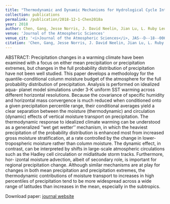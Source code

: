 ```yaml
---
title: "Thermodynamic and Dynamic Mechanisms for Hydrological Cycle Intensification over the Full Probability Distribution of Precipitation Events"
collection: publications
permalink: /publication/2018-12-1-Chen2018a
year: 2018
author: Chen, Gang, Jesse Norris, J. David Neelin, Jian Lu, L. Ruby Leung and Koichi Sakaguchi
venue: 'Journal of the Atmospheric Sciences'
venue_cit: '<i>Journal of the Atmospheric Sciences</i>, JAS--D--18--0067.1, doi:10.1175/JAS-D-18-0067.1.'
citation: 'Chen, Gang, Jesse Norris, J. David Neelin, Jian Lu, L. Ruby Leung and Koichi Sakaguchi, 2018: Thermodynamic and Dynamic Mechanisms for Hydrological Cycle Intensification over the Full Probability Distribution of Precipitation Events, <i>Journal of the Atmospheric Sciences</i>, JAS--D--18--0067.1, doi:10.1175/JAS-D-18-0067.1.'
---
```

ABSTRACT:
 Precipitation changes in a warming climate have been examined with a focus on either mean precipitation or precipitation extremes, but changes in the full probability distribution of precipitation have not been well studied. This paper develops a methodology for the quantile-conditional column moisture budget of the atmosphere for the full probability distribution of precipitation. Analysis is performed on idealized aqua- planet model simulations under 3-K uniform SST warming across different horizontal resolutions. Because the covariance of specific humidity and horizontal mass convergence is much reduced when conditioned onto a given precipitation percentile range, their conditional averages yield a clear separation between the moisture (thermodynamic) and circulation (dynamic) effects of vertical moisture transport on precipitation. The thermodynamic response to idealized climate warming can be understood as a generalized ‘‘wet get wetter’’ mechanism, in which the heaviest precipitation of the probability distribution is enhanced most from increased gross moisture stratification, at a rate controlled by the change in lower-tropospheric moisture rather than column moisture. The dynamic effect, in contrast, can be interpreted by shifts in large-scale atmospheric circulations such as the Hadley cell circulation or midlatitude storm tracks. Furthermore, hor- izontal moisture advection, albeit of secondary role, is important for regional precipitation change. Although similar mechanisms are at play for changes in both mean precipitation and precipitation extremes, the thermodynamic contributions of moisture transport to increases in high percentiles of precipitation tend to be more widespread across a wide range of latitudes than increases in the mean, especially in the subtropics.

Download paper: [journal website](http://journals.ametsoc.org/doi/10.1175/JAS-D-18-0067.1)
